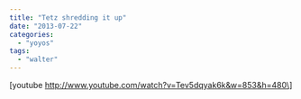 ```yaml
---
title: "Tetz shredding it up"
date: "2013-07-22"
categories: 
  - "yoyos"
tags: 
  - "walter"
---
```


\[youtube http://www.youtube.com/watch?v=Tev5dqyak6k&w=853&h=480\]
